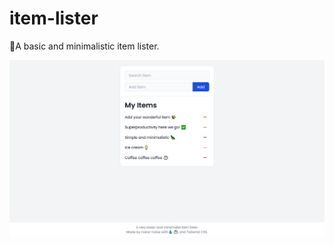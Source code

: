 # item-lister

📝A basic and minimalistic item lister.

<p align="center">
  <img src="/screenshots/item-lister.png" alt="home"/>
</p>

